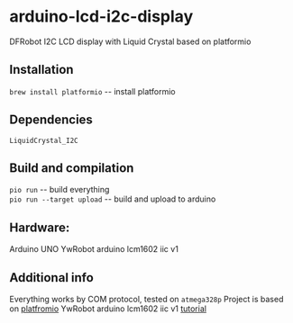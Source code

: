 # arduino-lcd-i2c-display

DFRobot I2C LCD display with Liquid Crystal based on platformio

## Installation
`brew install platformio` -- install platformio

## Dependencies
`LiquidCrystal_I2C`

## Build and compilation
`pio run` -- build everything  
`pio run --target upload` -- build and upload to arduino

## Hardware:
Arduino UNO
YwRobot arduino lcm1602 iic v1

## Additional info
Everything works by COM protocol, tested on `atmega328p`
Project is based on [platfromio](http://docs.platformio.org/en/latest/)
YwRobot arduino lcm1602 iic v1 [tutorial](http://henrysbench.capnfatz.com/henrys-bench/arduino-displays/ywrobot-lcm1602-iic-v1-lcd-arduino-tutorial/)
